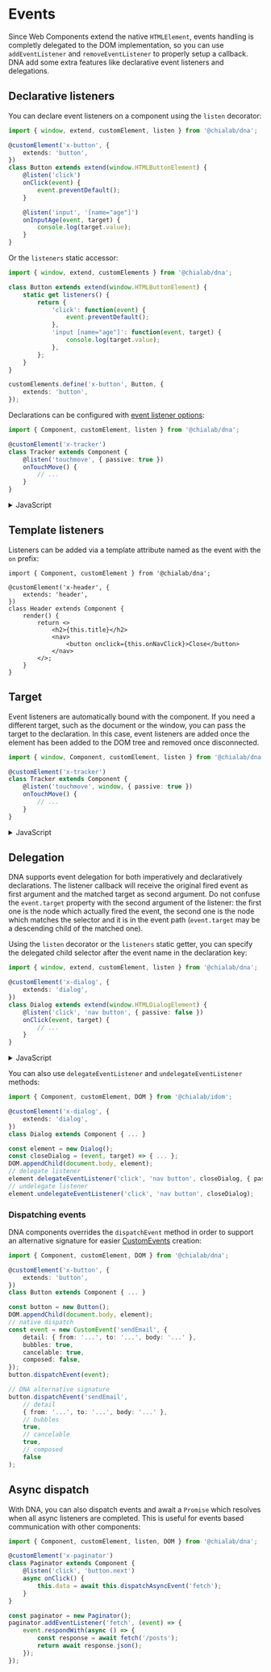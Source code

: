 # Events

Since Web Components extend the native `HTMLElement`, events handling is completly delegated to the DOM implementation, so you can use `addEventListener` and `removeEventListener` to properly setup a callback.  
DNA add some extra features like declarative event listeners and delegations.

## Declarative listeners

You can declare event listeners on a component using the `listen` decorator:

```ts
import { window, extend, customElement, listen } from '@chialab/dna';

@customElement('x-button', {
    extends: 'button',
})
class Button extends extend(window.HTMLButtonElement) {
    @listen('click')
    onClick(event) {
        event.preventDefault();
    }

    @listen('input', '[name="age"]')
    onInputAge(event, target) {
        console.log(target.value);
    }
}
```

Or the `listeners` static accessor:

```ts
import { window, extend, customElements } from '@chialab/dna';

class Button extends extend(window.HTMLButtonElement) {
    static get listeners() {
        return {
            'click': function(event) {
                event.preventDefault();
            },
            'input [name="age"]': function(event, target) {
                console.log(target.value);
            },
        };
    }
}

customElements.define('x-button', Button, {
    extends: 'button',
});
```

Declarations can be configured with [event listener options]((https://developer.mozilla.org/it/docs/Web/API/Element/addEventListener)):

```ts
import { Component, customElement, listen } from '@chialab/dna';

@customElement('x-tracker')
class Tracker extends Component {
    @listen('touchmove', { passive: true })
    onTouchMove() {
        // ...
    }
}
```

<details>
<summary>JavaScript</summary>
<div>

```ts
import { Component, customElements } from '@chialab/dna';

class Tracker extends Component {
    static get listeners(){
        return {
            touchmove: {
                callback(event) {
                    // ...
                },
                passive: true,
            },
        };
    }
}

customElements.define('x-tracker', Tracker);
```

</div>
</details>

## Template listeners

Listeners can be added via a template attribute named as the event with the `on` prefix:

```tsx
import { Component, customElement } from '@chialab/dna';

@customElement('x-header', {
    extends: 'header',
})
class Header extends Component {
    render() {
        return <>
            <h2>{this.title}</h2>
            <nav>
                <button onclick={this.onNavClick}>Close</button>
            </nav>
        </>;
    }
}
```

## Target

Event listeners are automatically bound with the component. If you need a different target, such as the document or the window, you can pass the target to the declaration. In this case, event listeners are added once the element has been added to the DOM tree and removed once disconnected.

```ts
import { window, Component, customElement, listen } from '@chialab/dna';

@customElement('x-tracker')
class Tracker extends Component {
    @listen('touchmove', window, { passive: true })
    onTouchMove() {
        // ...
    }
}
```

<details>
<summary>JavaScript</summary>
<div>

```ts
import { window, Component, customElements } from '@chialab/dna';

class Tracker extends Component {
    static get listeners(){
        return {
            touchmove: {
                callback(event) {
                    // ...
                },
                target: window,
                passive: true,
            },
        };
    }
}

customElements.define('x-tracker', Tracker);
```

</div>
</details>

## Delegation

DNA supports event delegation for both imperatively and declaratively declarations. The listener callback will receive the original fired event as first argument and the matched target as second argument. Do not confuse the `event.target` property with the second argument of the listener: the first one is the node which actually fired the event, the second one is the node which matches the selector and it is in the event path (`event.target` may be a descending child of the matched one).

Using the `listen` decorator or the `listeners` static getter, you can specify the delegated child selector after the event name in the declaration key:

```ts
import { window, extend, customElement, listen } from '@chialab/dna';

@customElement('x-dialog', {
    extends: 'dialog',
})
class Dialog extends extend(window.HTMLDialogElement) {
    @listen('click', 'nav button', { passive: false })
    onClick(event, target) {
        // ...
    }
}
```

<details>
<summary>JavaScript</summary>
<div>

```ts
import { window, extend, customElements } from '@chialab/dna';

class Dialog extends extend(window.HTMLDialogElement) {
    static get listeners() {
        return {
            'click nav button': {
                callback(event, target) {
                    // ...
                },
                passive: false,
            },
        };
    };
}

customElements.define('x-dialog', Dialog, {
    extends: 'dialog',
})
```

</div>
</details>

You can also use `delegateEventListener` and `undelegateEventListener` methods:

```ts
import { Component, customElement, DOM } from '@chialab/idom';

@customElement('x-dialog', {
    extends: 'dialog',
})
class Dialog extends Component { ... }

const element = new Dialog();
const closeDialog = (event, target) => { ... };
DOM.appendChild(document.body, element);
// delegate listener
element.delegateEventListener('click', 'nav button', closeDialog, { passive: false });
// undelegate listener
element.undelegateEventListener('click', 'nav button', closeDialog);
```

### Dispatching events

DNA components overrides the `dispatchEvent` method in order to support an alternative signature for easier [CustomEvents](https://developer.mozilla.org/en-US/docs/Web/Guide/Events/Creating_and_triggering_events) creation:

```ts
import { Component, customElement, DOM } from '@chialab/dna';

@customElement('x-button', {
    extends: 'button',
})
class Button extends Component { ... }

const button = new Button();
DOM.appendChild(document.body, element);
// native dispatch
const event = new CustomEvent('sendEmail', {
    detail: { from: '...', to: '...', body: '...' },
    bubbles: true,
    cancelable: true,
    composed: false,
});
button.dispatchEvent(event);

// DNA alternative signature
button.dispatchEvent('sendEmail',
    // detail
    { from: '...', to: '...', body: '...' },
    // bubbles
    true,
    // cancelable
    true,
    // composed
    false
);
```

## Async dispatch

With DNA, you can also dispatch events and await a `Promise` which resolves when all async listeners are completed. This is useful for events based communication with other components:

```ts
import { Component, customElement, listen, DOM } from '@chialab/dna';

@customElement('x-paginator')
class Paginator extends Component {
    @listen('click', 'button.next')
    async onClick() {
        this.data = await this.dispatchAsyncEvent('fetch');
    }
}

const paginator = new Paginator();
paginator.addEventListener('fetch', (event) => {
    event.respondWith(async () => {
        const response = await fetch('/posts');
        return await response.json();
    });
});
```
